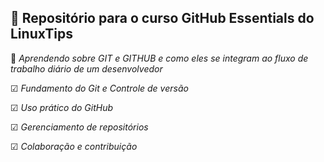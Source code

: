 ## **💟 Repositório para o curso GitHub Essentials do LinuxTips**

🌟 *Aprendendo sobre GIT e GITHUB e como eles se integram ao fluxo de trabalho diário de um desenvolvedor*

☑ *Fundamento do Git e Controle de versão*

☑ *Uso prático do GitHub*

☑ *Gerenciamento de repositórios*

☑ *Colaboração e contribuição*
